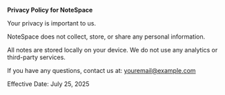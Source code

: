 **Privacy Policy for NoteSpace**

Your privacy is important to us.

NoteSpace does not collect, store, or share any personal information.

All notes are stored locally on your device. We do not use any analytics or third-party services.

If you have any questions, contact us at: youremail@example.com

Effective Date: July 25, 2025
